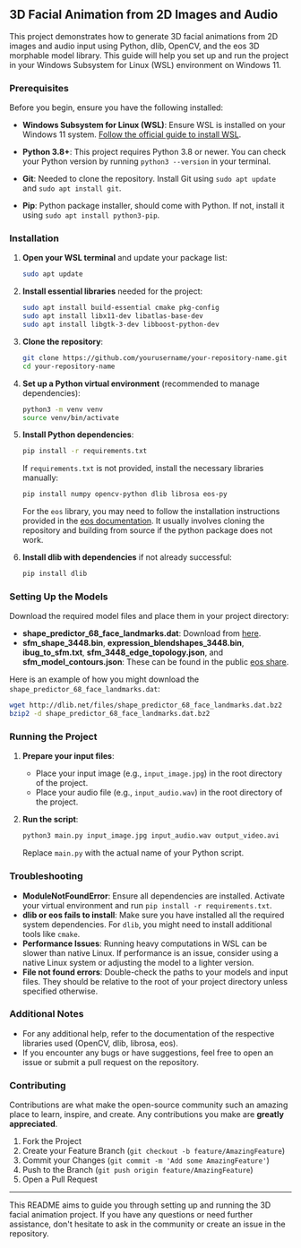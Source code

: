 ## 3D Facial Animation from 2D Images and Audio

This project demonstrates how to generate 3D facial animations from 2D images and audio input using Python, dlib, OpenCV, and the eos 3D morphable model library. This guide will help you set up and run the project in your Windows Subsystem for Linux (WSL) environment on Windows 11.

### Prerequisites

Before you begin, ensure you have the following installed:

- **Windows Subsystem for Linux (WSL)**: Ensure WSL is installed on your Windows 11 system. [Follow the official guide to install WSL](https://docs.microsoft.com/en-us/windows/wsl/install).
  
- **Python 3.8+**: This project requires Python 3.8 or newer. You can check your Python version by running `python3 --version` in your terminal.

- **Git**: Needed to clone the repository. Install Git using `sudo apt update` and `sudo apt install git`.

- **Pip**: Python package installer, should come with Python. If not, install it using `sudo apt install python3-pip`.

### Installation

1. **Open your WSL terminal** and update your package list:
   ```bash
   sudo apt update
   ```

2. **Install essential libraries** needed for the project:
   ```bash
   sudo apt install build-essential cmake pkg-config
   sudo apt install libx11-dev libatlas-base-dev
   sudo apt install libgtk-3-dev libboost-python-dev
   ```

3. **Clone the repository**:
   ```bash
   git clone https://github.com/yourusername/your-repository-name.git
   cd your-repository-name
   ```

4. **Set up a Python virtual environment** (recommended to manage dependencies):
   ```bash
   python3 -m venv venv
   source venv/bin/activate
   ```

5. **Install Python dependencies**:
   ```bash
   pip install -r requirements.txt
   ```

   If `requirements.txt` is not provided, install the necessary libraries manually:
   ```bash
   pip install numpy opencv-python dlib librosa eos-py
   ```

   For the `eos` library, you may need to follow the installation instructions provided in the [eos documentation](https://github.com/patrikhuber/eos). It usually involves cloning the repository and building from source if the python package does not work.

6. **Install dlib with dependencies** if not already successful:
   ```bash
   pip install dlib
   ```

### Setting Up the Models

Download the required model files and place them in your project directory:

- **shape_predictor_68_face_landmarks.dat**: Download from [here](http://dlib.net/files/shape_predictor_68_face_landmarks.dat.bz2).
- **sfm_shape_3448.bin**, **expression_blendshapes_3448.bin**, **ibug_to_sfm.txt**, **sfm_3448_edge_topology.json**, and **sfm_model_contours.json**: These can be found in the public [eos share](https://github.com/patrikhuber/eos/wiki/Model-share).

Here is an example of how you might download the `shape_predictor_68_face_landmarks.dat`:

```bash
wget http://dlib.net/files/shape_predictor_68_face_landmarks.dat.bz2
bzip2 -d shape_predictor_68_face_landmarks.dat.bz2
```

### Running the Project

1. **Prepare your input files**:
   - Place your input image (e.g., `input_image.jpg`) in the root directory of the project.
   - Place your audio file (e.g., `input_audio.wav`) in the root directory of the project.

2. **Run the script**:
   ```bash
   python3 main.py input_image.jpg input_audio.wav output_video.avi
   ```

   Replace `main.py` with the actual name of your Python script.

### Troubleshooting

- **ModuleNotFoundError**: Ensure all dependencies are installed. Activate your virtual environment and run `pip install -r requirements.txt`.
- **dlib or eos fails to install**: Make sure you have installed all the required system dependencies. For `dlib`, you might need to install additional tools like `cmake`.
- **Performance Issues**: Running heavy computations in WSL can be slower than native Linux. If performance is an issue, consider using a native Linux system or adjusting the model to a lighter version.
- **File not found errors**: Double-check the paths to your models and input files. They should be relative to the root of your project directory unless specified otherwise.

### Additional Notes

- For any additional help, refer to the documentation of the respective libraries used (OpenCV, dlib, librosa, eos).
- If you encounter any bugs or have suggestions, feel free to open an issue or submit a pull request on the repository.

### Contributing

Contributions are what make the open-source community such an amazing place to learn, inspire, and create. Any contributions you make are **greatly appreciated**.

1. Fork the Project
2. Create your Feature Branch (`git checkout -b feature/AmazingFeature`)
3. Commit your Changes (`git commit -m 'Add some AmazingFeature'`)
4. Push to the Branch (`git push origin feature/AmazingFeature`)
5. Open a Pull Request

---

This README aims to guide you through setting up and running the 3D facial animation project. If you have any questions or need further assistance, don't hesitate to ask in the community or create an issue in the repository.
